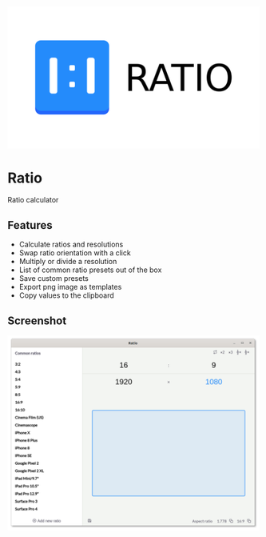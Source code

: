 ![Ratio](https://github.com/darkbox/ratio/blob/master/assets/ratio_app_banner.png)

# Ratio
Ratio calculator

## Features
- Calculate ratios and resolutions
- Swap ratio orientation with a click
- Multiply or divide a resolution
- List of common ratio presets out of the box
- Save custom presets
- Export png image as templates
- Copy values to the clipboard

## Screenshot
![Application screenshot](https://github.com/darkbox/ratio/blob/master/assets/Screenshot%20from%202020-05-01%2016-56-49.png)
